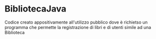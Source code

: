 # BibliotecaJava
Codice creato appositivamente all'utilizzo pubblico dove è richietso un programma che permette la registrazione di libri e di utenti simile ad una Biblioteca
